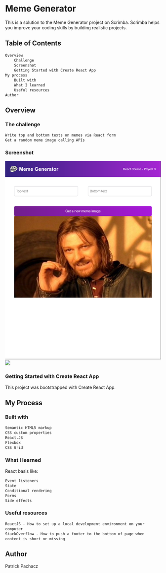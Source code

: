 
# Meme Generator

This is a solution to the Meme Generator project on Scrimba. Scrimba helps you improve your coding skills by building realistic projects.

## Table of Contents


    Overview
        Challenge
        Screenshot
        Getting Started with Create React App
    My process
        Built with
        What I learned
        Useful resources
    Author

## Overview

<h3>The challenge</h3>

    Write top and bottom texts on memes via React form
    Get a random meme image calling APIs
    
<h3>Screenshot</h3>
<img src="memescreenshot.png" />
<img src="screenshot1.png" />


<h3>Getting Started with Create React App</h3>

This project was bootstrapped with Create React App.
## My Process

<h3>Built with</h3>


    Semantic HTML5 markup
    CSS custom properties
    React.JS
    Flexbox
    CSS Grid

<h3>What I learned</h3>

React basis like:

    Event listeners
    State
    Conditional rendering
    Forms
    Side effects


<h3>Useful resources</h3>

    ReactJS - How to set up a local development environment on your computer
    StackOverflow - How to push a footer to the bottom of page when content is short or missing

## Author

 Patrick Pachacz
